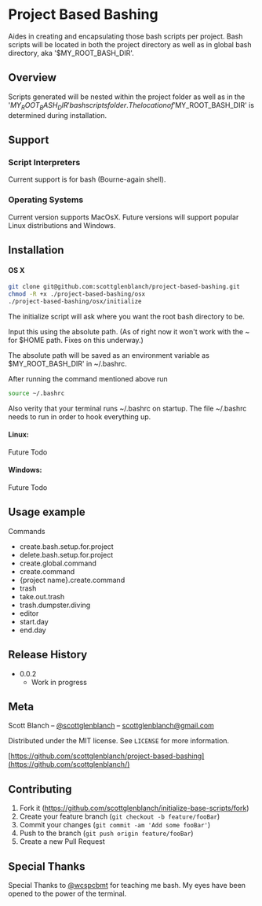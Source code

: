 # Project Based Bashing
Aides in creating and encapsulating those bash scripts per project. Bash scripts will be located in both the project directory
as well as in global bash directory, aka '$MY_ROOT_BASH_DIR'.

## Overview
Scripts generated will be nested within the project folder as well
as in the '$MY_ROOT_BASH_DIR' bash scripts folder. The location of
'$MY_ROOT_BASH_DIR' is determined during installation.

## Support

### Script Interpreters
Current support is for bash (Bourne-again shell).

### Operating Systems
Current version supports MacOsX. Future versions will support popular Linux distributions and Windows.

## Installation

#### OS X

```sh
git clone git@github.com:scottglenblanch/project-based-bashing.git
chmod -R +x ./project-based-bashing/osx  
./project-based-bashing/osx/initialize
```

The initialize script will ask where you want the root bash directory to be.

Input this using the absolute path. (As of right now it won't work with the ~
for $HOME path. Fixes on this underway.)

The absolute path will be saved as an environment variable as $MY_ROOT_BASH_DIR'
in ~/.bashrc.

After running the command mentioned above run
```sh
source ~/.bashrc
```

Also verity that your terminal runs ~/.bashrc on startup. The file ~/.bashrc needs to run in order to hook everything up. 

#### Linux:

Future Todo

#### Windows:

Future Todo

## Usage example

Commands

* create.bash.setup.for.project
* delete.bash.setup.for.project
* create.global.command
* create.command
* {project name}.create.command 
* trash
* take.out.trash
* trash.dumpster.diving
* editor
* start.day
* end.day

## Release History
* 0.0.2
    * Work in progress

## Meta

Scott Blanch – [@scottglenblanch](https://twitter.com/scottglenblanch) – scottglenblanch@gmail.com

Distributed under the MIT license. See ``LICENSE`` for more information.

[https://github.com/scottglenblanch/project-based-bashing](https://github.com/scottglenblanch/)

## Contributing

1. Fork it (<https://github.com/scottglenblanch/initialize-base-scripts/fork>)
2. Create your feature branch (`git checkout -b feature/fooBar`)
3. Commit your changes (`git commit -am 'Add some fooBar'`)
4. Push to the branch (`git push origin feature/fooBar`)
5. Create a new Pull Request

## Special Thanks
Special Thanks to [@wcspcbmt](https://github.com/wcspcbmt) for teaching me bash. My eyes have been opened to the power of the terminal.
